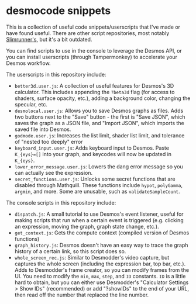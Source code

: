 # desmocode snippets

This is a collection of useful code snippets/userscripts that I've made or have found useful. There are other script repositories, most notably [Slimrunner's](https://github.com/SlimRunner/desmos-scripts-addons), but it's a bit outdated.

You can find scripts to use in the console to leverage the Desmos API, or you can install userscripts (through Tampermonkey) to accelerate your Desmos workflow.

The userscripts in this repository include:
- `better3d.user.js`: A collection of useful features for Desmos's 3D calculator. This includes appending the `?beta3d` flag (for access to shaders, surface opacity, etc.), adding a background color, changing the specular, etc.
- `desmolocal.user.js`: Allows you to save Desmos graphs as files. Adds two buttons next to the "Save" button - the first is "Save JSON", which saves the graph as a JSON file, and "Import JSON", which imports the saved file into Desmos.
- `godmode.user.js`: Increases the list limit, shader list limit, and tolerance of "nested too deeply" error
- `keyboard_input.user.js`: Adds keyboard input to Desmos. Paste `K_{eys}=[]` into your graph, and keycodes will now be updated in `K_{eys}`.
- `lower_error_message.user.js`: Lowers the dang error message so you can actually see the expression.
- `secret_functions.user.js`: Unlocks some secret functions that are disabled through Mathquill. These functions include `hypot`, `polyGamma`, `argmin`, and more. Some are unusable, such as `validateSampleCount`.

The console scripts in this repository include:
- `dispatch.js`: A small tutorial to use Desmos's event listener, useful for making scripts that run when a certain event is triggered (e.g. clicking an expression, moving the graph, graph state change, etc.).
- `get_context.js`: Gets the compute context (compiled version of Desmos functions)
- `graph_history.js`: Desmos doesn't have an easy way to trace the graph history of a certain link, so this script does so.
- `whole_screen_rec.js`: Similar to Desmodder's video capture, but captures the whole screen (including the expression bar, top bar, etc.). Adds to Desmodder's frame creator, so you can modify frames from the UI. You need to modify the `min`, `max`, `step`, and `ID` constants. `ID` is a little hard to obtain, but you can either use Desmodder's "Calculator Settings > Show IDs" (recommended) or add "?showIDs" to the end of your URL, then read off the number that replaced the line number.
